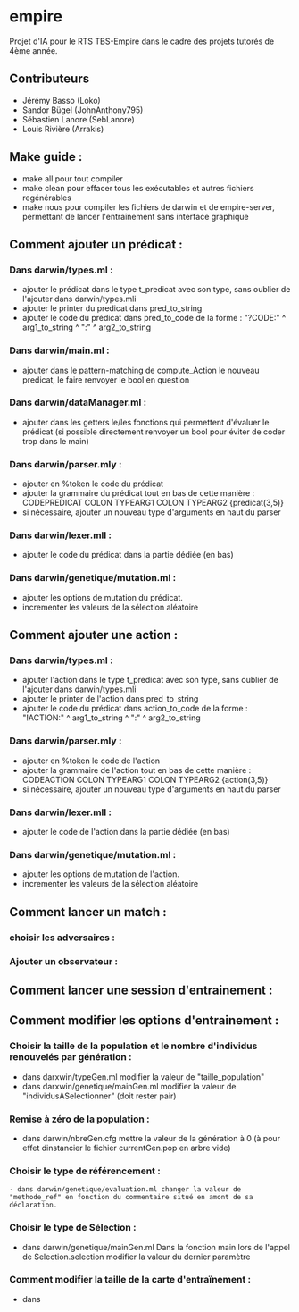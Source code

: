 # empire
Projet d'IA pour le RTS TBS-Empire dans le cadre des projets tutorés de 4ème année.

## Contributeurs
- Jérémy Basso (Loko)
- Sandor Bügel (JohnAnthony795)
- Sébastien Lanore (SebLanore)
- Louis Rivière (Arrakis)

## Make guide :

 - make all pour tout compiler
 - make clean pour effacer tous les exécutables et autres fichiers regénérables
 - make nous pour compiler les fichiers de darwin et de empire-server, permettant de lancer l'entraînement sans interface graphique


## Comment ajouter un prédicat :

### Dans darwin/types.ml : 
 - ajouter le prédicat dans le type t_predicat avec son type, sans oublier de l'ajouter dans darwin/types.mli
 - ajouter le printer du predicat dans pred_to_string
 - ajouter le code du prédicat dans pred_to_code de la forme : "?CODE:" ^ arg1_to_string ^ ":" ^ arg2_to_string
    
### Dans darwin/main.ml :
  - ajouter dans le pattern-matching de compute_Action le nouveau predicat, le faire renvoyer le bool en question 

### Dans darwin/dataManager.ml : 
- ajouter dans les getters le/les fonctions qui permettent d'évaluer le prédicat (si possible directement renvoyer un bool pour éviter de coder trop dans le main)
 
### Dans darwin/parser.mly : 
 - ajouter en %token le code du prédicat
 - ajouter la grammaire du prédicat tout en bas de cette manière : CODEPREDICAT COLON TYPEARG1 COLON TYPEARG2 {predicat($3,$5)} 
 - si nécessaire, ajouter un nouveau type d'arguments en haut du parser
 
### Dans darwin/lexer.mll :
  - ajouter le code du prédicat dans la partie dédiée (en bas)
### Dans darwin/genetique/mutation.ml :
  - ajouter les options de mutation du prédicat.
  - incrementer les valeurs de la sélection aléatoire


## Comment ajouter une action :
### Dans darwin/types.ml : 
 - ajouter l'action dans le type t_predicat avec son type, sans oublier de l'ajouter dans darwin/types.mli
 - ajouter le printer de l'action dans pred_to_string
 - ajouter le code du prédicat dans action_to_code de la forme : "!ACTION:" ^ arg1_to_string ^ ":" ^ arg2_to_string
 
### Dans darwin/parser.mly : 
 - ajouter en %token le code de l'action
 - ajouter la grammaire de l'action tout en bas de cette manière : CODEACTION COLON TYPEARG1 COLON TYPEARG2 {action($3,$5)} 
 - si nécessaire, ajouter un nouveau type d'arguments en haut du parser
 
### Dans darwin/lexer.mll :
  - ajouter le code de l'action dans la partie dédiée (en bas)
  
### Dans darwin/genetique/mutation.ml :
  - ajouter les options de mutation de l'action.
  - incrementer les valeurs de la sélection aléatoire
  
## Comment lancer un match :
### choisir les adversaires :
### Ajouter un observateur :

## Comment lancer une session d'entrainement : 

## Comment modifier les options d'entrainement :
### Choisir la taille de la population et le nombre d'individus renouvelés par génération :
 - dans darxwin/typeGen.ml  modifier la valeur de "taille_population" 
 - dans darxwin/genetique/mainGen.ml  modifier la valeur de "individusASelectionner" (doit rester pair)
 
### Remise à zéro de la population :
   - dans darwin/nbreGen.cfg mettre la valeur de la génération à 0 (à pour effet dinstancier le fichier currentGen.pop en arbre vide)

### Choisir le type de référencement : 
    - dans darwin/genetique/evaluation.ml changer la valeur de "methode_ref" en fonction du commentaire situé en amont de sa    déclaration.

### Choisir le type de Sélection : 
  - dans darwin/genetique/mainGen.ml Dans la fonction main lors de l'appel de Selection.selection modifier la valeur du dernier paramètre

### Comment modifier la taille de la carte d'entraïnement :
   - dans 
